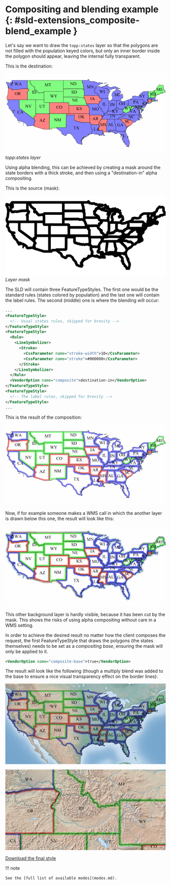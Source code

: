 # Compositing and blending example {: #sld-extensions_composite-blend_example }

Let's say we want to draw the `topp:states` layer so that the polygons are not filled with the population keyed colors, but only an inner border inside the polygon should appear, leaving the internal fully transparent.

This is the destination:

![](images/states.png)
*topp:states layer*

Using alpha blending, this can be achieved by creating a mask around the state borders with a thick stroke, and then using a "destination-in" alpha compositing.

This is the source (mask):

![](images/states-border.png)
*Layer mask*

The SLD will contain three FeatureTypeStyles. The first one would be the standard rules (states colored by population) and the last one will contain the label rules. The second (middle) one is where the blending will occur:

``` xml
...
<FeatureTypeStyle>
  <!-- Usual states rules, skipped for brevity -->
</FeatureTypeStyle>
<FeatureTypeStyle>
  <Rule>
    <LineSymbolizer>
      <Stroke>
        <CssParameter name="stroke-width">10</CssParameter>
        <CssParameter name="stroke">#000000</CssParameter>
      </Stroke>
    </LineSymbolizer>
  </Rule>
  <VendorOption name="composite">destination-in</VendorOption>
</FeatureTypeStyle>
<FeatureTypeStyle>
  <!-- The label rules, skipped for brevity -->
</FeatureTypeStyle>
...
```

This is the result of the composition:

![](images/states-border-composite.png)

Now, if for example someone makes a WMS call in which the another layer is drawn below this one, the result will look like this:

![](images/ne-states-border-composite1.png)

This other background layer is hardly visible, because it has been cut by the mask. This shows the risks of using alpha compositing without care in a WMS setting.

In order to achieve the desired result no matter how the client composes the request, the first FeatureTypeStyle that draws the polygons (the states themselves) needs to be set as a *compositing base*, ensuring the mask will only be applied to it.

``` xml
<VendorOption name="composite-base">true</VendorOption>
```

The result will look like the following (though a multiply blend was added to the base to ensure a nice visual transparency effect on the border lines):

![](images/ne-states-border-composite2.jpg)

![](images/ne-states-border-composite3.jpg)

[Download the final style](files/statesblend.sld)

!!! note

    See the [full list of available modes](modes.md).
